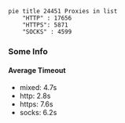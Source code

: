 
```mermaid
pie title 24451 Proxies in list
    "HTTP" : 17656
    "HTTPS": 5871
    "SOCKS" : 4599
```

### Some Info
#### Average Timeout

- mixed: 4.7s
- http: 2.8s
- https: 7.6s
- socks: 6.2s